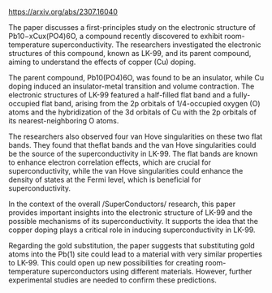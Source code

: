 https://arxiv.org/abs/2307.16040


The paper discusses a first-principles study on the electronic structure of Pb10−xCux(PO4)6O, a compound recently discovered to exhibit room-temperature superconductivity. The researchers investigated the electronic structures of this compound, known as LK-99, and its parent compound, aiming to understand the effects of copper (Cu) doping. 

The parent compound, Pb10(PO4)6O, was found to be an insulator, while Cu doping induced an insulator-metal transition and volume contraction. The electronic structures of LK-99 featured a half-filled flat band and a fully-occupied flat band, arising from the 2p orbitals of 1/4-occupied oxygen (O) atoms and the hybridization of the 3d orbitals of Cu with the 2p orbitals of its nearest-neighboring O atoms. 

The researchers also observed four van Hove singularities on these two flat bands. They found that theflat bands and the van Hove singularities could be the source of the superconductivity in LK-99. The flat bands are known to enhance electron correlation effects, which are crucial for superconductivity, while the van Hove singularities could enhance the density of states at the Fermi level, which is beneficial for superconductivity.

In the context of the overall /SuperConductors/ research, this paper provides important insights into the electronic structure of LK-99 and the possible mechanisms of its superconductivity. It supports the idea that the copper doping plays a critical role in inducing superconductivity in LK-99.

Regarding the gold substitution, the paper suggests that substituting gold atoms into the Pb(1) site could lead to a material with very similar properties to LK-99. This could open up new possibilities for creating room-temperature superconductors using different materials. However, further experimental studies are needed to confirm these predictions.